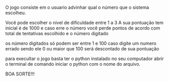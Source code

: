 O jogo consiste em o usuario advinhar qual o número que o sistema escolheu.

Você pode escolher o nivel de dificuldade entre 1 a 3 
A sua pontuação tem inicial é de 1000 
e caso erre o número você perde pontos de acordo com total de tentativas escolhido e o número digitado

os número digitados só podem ser entre 1 e 100 
caso digite um numero errado sendo ele 0 ou maior que 100 será descontado de sua pontuação 

para execultar o jogo basta ter o python instalado no seu computador 
abrir o terminal de comando 
iniciar o python com o nome do arquivo.

BOA SORTE!!!
